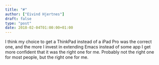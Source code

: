 ```yaml
---
title: "#"
author: ["Eivind Hjertnes"]
draft: false
type: "post"
date: 2018-02-04T01:00:00+01:00
---
```


I think my choice to get a ThinkPad instead of a iPad Pro was the
correct one, and the more I invest in extending Emacs instead of some
app I get more confident that it was the right one for me. Probably not
the right one for most people, but the right one for me.

